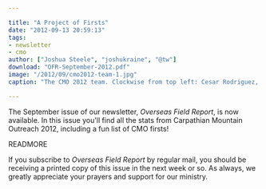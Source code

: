 ```yaml
---

title: "A Project of Firsts"
date: "2012-09-13 20:59:13"
tags:
- newsletter
- cmo
author: ["Joshua Steele", "joshukraine", "@tw"]
download: "OFR-September-2012.pdf"
image: "/2012/09/cmo2012-team-1.jpg"
caption: "The CMO 2012 team. Clockwise from top left: Cesar Rodriguez, Jonathan Steele, David Steininger, Phillip Payne, Jacob Bruce, Nathan Day, Joshua Steele, and Jessie Beal."

---
```


The September issue of our newsletter, *Overseas Field Report*, is now available. In this issue you'll find all the stats from Carpathian Mountain Outreach 2012, including a fun list of CMO firsts!

READMORE

If you subscribe to *Overseas Field Report* by regular mail, you should be receiving a printed copy of this issue in the next week or so. As always, we greatly appreciate your prayers and support for our ministry.
